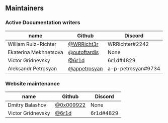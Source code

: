 ## Maintainers

### Active Documentation writers


| name                  | Github                                         | Discord            |
|-----------------------|------------------------------------------------|--------------------|
| William Ruiz-Richter  | [@WRRicht3r](https://github.com/WRRicht3r)     | WRRichter#2242     |
| Ekaterina Mekhnetsova | [@outoftardis](https://github.com/outoftardis) | None               |
| Victor Gridnevsky     | [@6r1d](https://github.com/6r1d)               | 6r1d#4829          |
| Aleksandr Petrosyan   | [@appetrosyan](https://github.com/appetrosyan) | a-p-petrosyan#9734 |


### Website maintenance


| name                | Github                                         | Discord            |
|---------------------|------------------------------------------------|--------------------|
| Dmitry Balashov     | [@0x009922](https://github.com/0x009922)       | None               |
| Victor Gridnevsky   | [@6r1d](https://github.com/6r1d)               | 6r1d#4829          |
